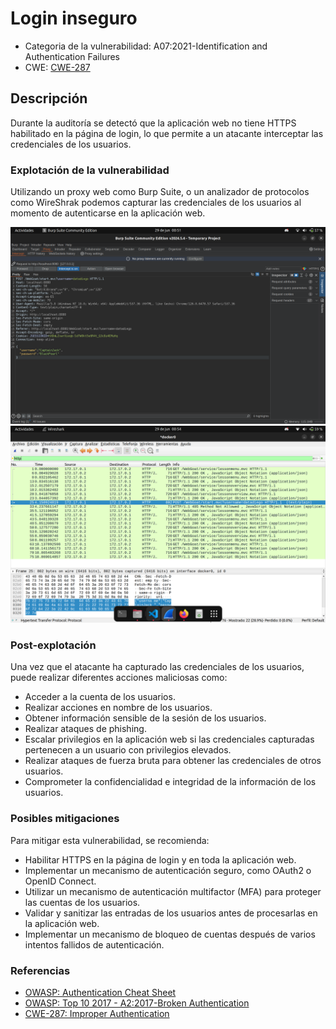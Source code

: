 # Login inseguro

- Categoria de la vulnerabilidad: A07:2021-Identification and Authentication Failures 
- CWE: [CWE-287](https://cwe.mitre.org/data/definitions/287.html)

## Descripción

Durante la auditoría se detectó que la aplicación web no tiene HTTPS habilitado en la página de login, lo que permite a un atacante interceptar las credenciales de los usuarios.

### Explotación de la vulnerabilidad

Utilizando un proxy web como Burp Suite, o un analizador de protocolos como WireShrak podemos capturar las credenciales de los usuarios al momento de autenticarse en la aplicación web.

![Burp Suite](../imgs/login0.png)
![Wireshark](../imgs/login1.png)

### Post-explotación

Una vez que el atacante ha capturado las credenciales de los usuarios, puede realizar diferentes acciones maliciosas como:

- Acceder a la cuenta de los usuarios.
- Realizar acciones en nombre de los usuarios.
- Obtener información sensible de la sesión de los usuarios.
- Realizar ataques de phishing.
- Escalar privilegios en la aplicación web si las credenciales capturadas pertenecen a un usuario con privilegios elevados.
- Realizar ataques de fuerza bruta para obtener las credenciales de otros usuarios.
- Comprometer la confidencialidad e integridad de la información de los usuarios.

### Posibles mitigaciones

Para mitigar esta vulnerabilidad, se recomienda:

- Habilitar HTTPS en la página de login y en toda la aplicación web.
- Implementar un mecanismo de autenticación seguro, como OAuth2 o OpenID Connect.
- Utilizar un mecanismo de autenticación multifactor (MFA) para proteger las cuentas de los usuarios.
- Validar y sanitizar las entradas de los usuarios antes de procesarlas en la aplicación web.
- Implementar un mecanismo de bloqueo de cuentas después de varios intentos fallidos de autenticación.

### Referencias

- [OWASP: Authentication Cheat Sheet](https://owasp.org/www-community/cheat-sheets/Authentication_Cheat_Sheet)
- [OWASP: Top 10 2017 - A2:2017-Broken Authentication](https://owasp.org/www-project-top-ten/2017/A2_2017-Broken_Authentication)
- [CWE-287: Improper Authentication](https://cwe.mitre.org/data/definitions/287.html)